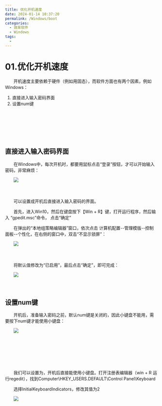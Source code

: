```yaml
---
title: 优化开机速度
date: 2024-01-14 10:37:20
permalink: /Windows/boot
categories:
  - 效率软件
  - Windows
tags:
  - 
---
```


# 01.优化开机速度

　　开机速度主要依赖于硬件（例如用固态），而软件方面也有两个因素，例如Windows：

1. 直接进入输入密码界面
2. 设置num键
<!-- more -->
　　‍

　　‍

　　‍

## 直接进入输入密码界面

　　在Windows中，每次开机时，都要用鼠标点击“登录”按钮，才可以开始输入密码，非常麻烦：

　　![](https://image.peterjxl.com/blog/wps1-20230122215538-vwgp16r.jpg)

　　‍

　　可以设置成开机后直接进入输入密码的界面。

　　首先，进入Win10，然后在键盘按下【Win + R】键，打开运行程序，然后输入 “gpedit.msc”命令， 点击“确定”

　　在弹出的“本地组策略编辑器”窗口，依次点击  计算机配置--管理模版--控制面板--个性化，在右侧的窗口中，双击“不显示锁屏”：

　　![](https://image.peterjxl.com/blog/wps3-20230122215538-o7e6jj7.jpg)

　　‍

　　将默认值修改为“已启用”，最后点击“确定”，即可完成：

　　![](https://image.peterjxl.com/blog/wps4-20230122215538-c5mof48.jpg)

　　‍

## 设置num键

　　开机后，准备输入密码之前，默认num键是关闭的，因此小键盘不能用，需要按下num键才能使用小键盘：

　　![](https://image.peterjxl.com/blog/image-20240114112903-gms0emt.png)

　　‍

　　‍

　　‍

　　我们可以设置为，开机后直接能使用小键盘。打开注册表编辑器（win + R 运行regedit），找到Computer\HKEY_USERS\.DEFAULT\Control Panel\Keyboard

　　选择InitialKeyboardIndicators，修改其值为2

　　![](https://image.peterjxl.com/blog/开机后需按num键才能修改第二个为2-20221222144856-32iqogu.png)
